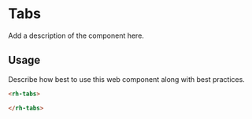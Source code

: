 # Tabs
Add a description of the component here.

## Usage
Describe how best to use this web component along with best practices.

```html
<rh-tabs>

</rh-tabs>
```
